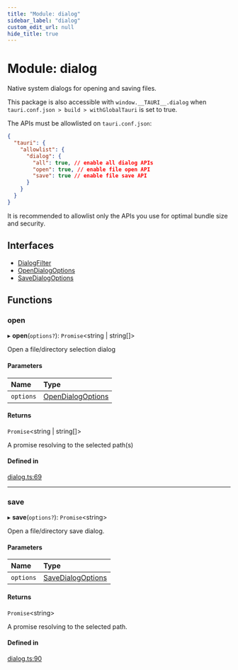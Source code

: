 ```yaml
---
title: "Module: dialog"
sidebar_label: "dialog"
custom_edit_url: null
hide_title: true
---
```


# Module: dialog

Native system dialogs for opening and saving files.

This package is also accessible with `window.__TAURI__.dialog` when `tauri.conf.json > build > withGlobalTauri` is set to true.

The APIs must be allowlisted on `tauri.conf.json`:
```json
{
  "tauri": {
    "allowlist": {
      "dialog": {
        "all": true, // enable all dialog APIs
        "open": true, // enable file open API
        "save": true // enable file save API
      }
    }
  }
}
```
It is recommended to allowlist only the APIs you use for optimal bundle size and security.

## Interfaces

- [DialogFilter](../interfaces/dialog.dialogfilter.md)
- [OpenDialogOptions](../interfaces/dialog.opendialogoptions.md)
- [SaveDialogOptions](../interfaces/dialog.savedialogoptions.md)

## Functions

### open

▸ **open**(`options?`): `Promise`<string \| string[]\>

Open a file/directory selection dialog

#### Parameters

| Name | Type |
| :------ | :------ |
| `options` | [OpenDialogOptions](../interfaces/dialog.opendialogoptions.md) |

#### Returns

`Promise`<string \| string[]\>

A promise resolving to the selected path(s)

#### Defined in

[dialog.ts:69](https://github.com/tauri-apps/tauri/blob/01d4ada/tooling/api/src/dialog.ts#L69)

___

### save

▸ **save**(`options?`): `Promise`<string\>

Open a file/directory save dialog.

#### Parameters

| Name | Type |
| :------ | :------ |
| `options` | [SaveDialogOptions](../interfaces/dialog.savedialogoptions.md) |

#### Returns

`Promise`<string\>

A promise resolving to the selected path.

#### Defined in

[dialog.ts:90](https://github.com/tauri-apps/tauri/blob/01d4ada/tooling/api/src/dialog.ts#L90)
